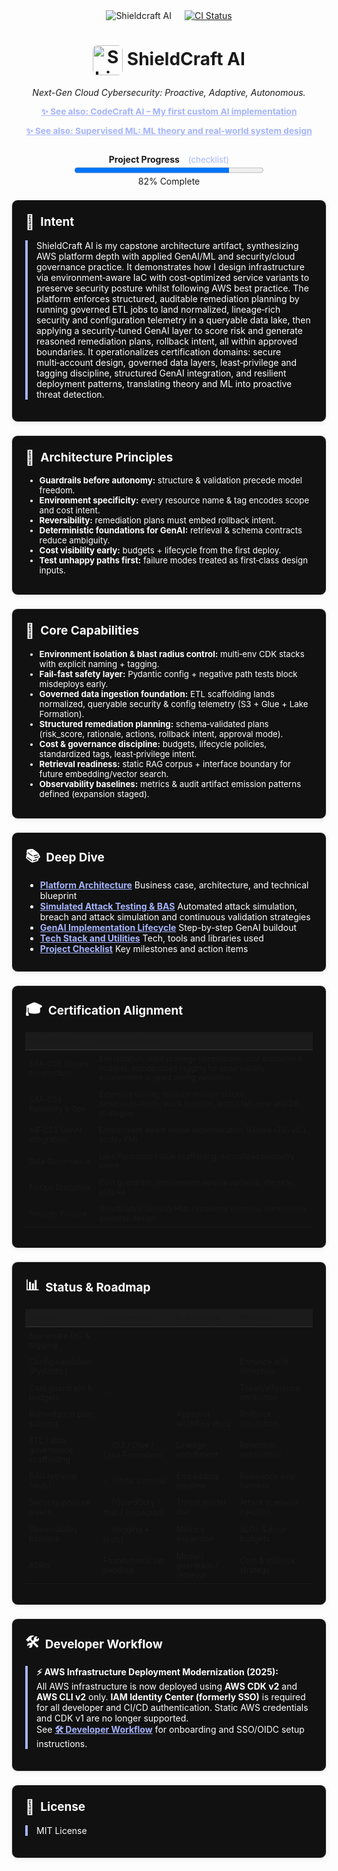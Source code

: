 <div align="center" style="display: flex; align-items: center; justify-content: center; margin-bottom:2em">
  <img src="https://img.shields.io/badge/AI%20Security-Shieldcraft%20AI-blueviolet?style=for-the-badge&logo=amazonaws&logoColor=white" alt="Shieldcraft AI" />
  <a href="https://github.com/Dee66/shieldcraft-ai/actions/workflows/ci.yml" style="margin-left: 1.5em; float: right;">
    <img src="https://github.com/Dee66/shieldcraft-ai/actions/workflows/ci.yml/badge.svg" alt="CI Status" style="vertical-align: middle;" />
  </a>
</div>

<h1 align="center"><img src="docs-site/static/img/logo.png" alt="ShieldCraft AI" style="height:48px;width:auto;vertical-align:middle;border-radius:8px;" /> ShieldCraft AI</h1>
<p align="center"><em>Next-Gen Cloud Cybersecurity: Proactive, Adaptive, Autonomous.</em></p>

<div align="center" style="margin-bottom:1em;">
  <a href="https://github.com/Dee66/CodeCraft-AI" style="color:#a5b4fc; font-size:0.98em;">
    <b>✨ See also: CodeCraft AI – My first custom AI implementation</b>
  </a>
</div>

<div align="center" style="margin-bottom:2em;">
  <a href="https://github.com/Dee66/supervised-learning" style="color:#a5b4fc; font-size:0.98em;">
    <b>✨ See also: Supervised ML: ML theory and real-world system design</b>
  </a>
</div>

<div id="progress-bar" align="center" style="margin-bottom:1.5em;">
  <strong>Project Progress</strong>
  <a href="./docs-site/docs/github/checklist.md" style="margin-left:0.75em; font-size:0.95em; color:#a5b4fc; text-decoration:none;">(checklist)</a><br/>
  <progress id="shieldcraft-progress" value="82" max="100" style="width: 60%; height: 18px;"></progress>
  <div id="progress-label">82% Complete</div>
</div>

<section style="border:1px solid #e0e0e0; border-radius:10px; margin:1.5em 0; box-shadow:0 2px 8px #f0f0f0; padding:1.5em; background:#111; color:#fff;">
<h2 style="margin-top:0;display:flex;align-items:center;font-size:1.35em;gap:0.5em;">
  <span style="font-size:1.2em;">🔎</span> Intent
</h2>
<div style="border-left:4px solid #a5b4fc; padding-left:1em; margin-bottom:1em;">
ShieldCraft AI is my capstone architecture artifact, synthesizing AWS platform depth with applied GenAI/ML and security/cloud governance practice. It demonstrates how I design infrastructure via environment‑aware IaC with cost‑optimized service variants to preserve security posture whilst following AWS best practice. The platform enforces structured, auditable remediation planning by running governed ETL jobs to land normalized, lineage‑rich security and configuration telemetry in a queryable data lake, then applying a security‑tuned GenAI layer to score risk and generate reasoned remediation plans, rollback intent, all within approved boundaries. It operationalizes certification domains: secure multi‑account design, governed data layers, least‑privilege and tagging discipline, structured GenAI integration, and resilient deployment patterns, translating theory and ML into proactive threat detection.
</div>
</section>

<section style="border:1px solid #e0e0e0; border-radius:10px; margin:1.5em 0; box-shadow:0 2px 8px #f0f0f0; padding:1.5em; background:#111; color:#fff;">
<h2 style="margin-top:0;display:flex;align-items:center;font-size:1.35em;gap:0.5em;">
  <span style="font-size:1.2em;">🧠</span> Architecture Principles
</h2>
<ul style="margin:0 0 0.75em 0; font-size:0.95em;">
  <li><b>Guardrails before autonomy:</b> structure & validation precede model freedom.</li>
  <li><b>Environment specificity:</b> every resource name & tag encodes scope and cost intent.</li>
  <li><b>Reversibility:</b> remediation plans must embed rollback intent.</li>
  <li><b>Deterministic foundations for GenAI:</b> retrieval & schema contracts reduce ambiguity.</li>
  <li><b>Cost visibility early:</b> budgets + lifecycle from the first deploy.</li>
  <li><b>Test unhappy paths first:</b> failure modes treated as first‑class design inputs.</li>
</ul>
</section>

<section style="border:1px solid #e0e0e0; border-radius:10px; margin:1.5em 0; box-shadow:0 2px 8px #f0f0f0; padding:1.5em; background:#111; color:#fff;">
<h2 style="margin-top:0;display:flex;align-items:center;font-size:1.35em;gap:0.5em;">
  <span style="font-size:1.2em;">🧩</span> Core Capabilities
</h2>
<ul style="margin:0 0 0.75em 0; font-size:0.95em;">
  <li><b>Environment isolation & blast radius control:</b> multi‑env CDK stacks with explicit naming + tagging.</li>
  <li><b>Fail‑fast safety layer:</b> Pydantic config + negative path tests block misdeploys early.</li>
  <li><b>Governed data ingestion foundation:</b> ETL scaffolding lands normalized, queryable security & config telemetry (S3 + Glue + Lake Formation).</li>
  <li><b>Structured remediation planning:</b> schema‑validated plans (risk_score, rationale, actions, rollback intent, approval mode).</li>
  <li><b>Cost & governance discipline:</b> budgets, lifecycle policies, standardized tags, least‑privilege intent.</li>
  <li><b>Retrieval readiness:</b> static RAG corpus + interface boundary for future embedding/vector search.</li>
  <li><b>Observability baselines:</b> metrics & audit artifact emission patterns defined (expansion staged).</li>
</ul>
</section>


<section style="border:1px solid #e0e0e0; border-radius:10px; margin:1.5em 0; box-shadow:0 2px 8px #f0f0f0; padding:1.5em; background:#111; color:#fff;">
<h2 style="margin-top:0;display:flex;align-items:center;font-size:1.35em;gap:0.5em;">
  <span style="font-size:1.2em;">📚</span> Deep Dive
</h2>
<ul style="margin-bottom:0.5em;">
  <li><a href="./docs-site/docs/github/spec.md" style="color:#a5b4fc;"><b>Platform Architecture</b></a> Business case, architecture, and technical blueprint</li>
  <li><a href="./docs-site/docs/github/attack-simulation.md" style="color:#a5b4fc;"><b>Simulated Attack Testing & BAS</b></a> Automated attack simulation, breach and attack simulation and continuous validation strategies</li>
  <li><a href="./docs-site/docs/github/poa.md" style="color:#a5b4fc;"><b>GenAI Implementation Lifecycle</b></a> Step-by-step GenAI buildout</li>
  <li><a href="./docs-site/docs/github/tooling.md" style="color:#a5b4fc;"><b>Tech Stack and Utilities</b></a> Tech, tools and libraries used</li>
  <li><a href="./docs-site/docs/github/checklist.md" style="color:#a5b4fc;"><b>Project Checklist</b></a> Key milestones and action items</li>
</ul>
</section>

<section style="border:1px solid #e0e0e0; border-radius:10px; margin:1.5em 0; box-shadow:0 2px 8px #f0f0f0; padding:1.5em; background:#111; color:#fff;">
<h2 style="margin-top:0;display:flex;align-items:center;font-size:1.35em;gap:0.5em;">
  <span style="font-size:1.2em;">🎓</span> Certification Alignment
</h2>
<table style="width:100%; font-size:0.85em; border-collapse:collapse;">
  <thead>
    <tr style="background:#1b1b1b;">
      <th style="text-align:left; padding:6px; border-bottom:1px solid #333;">Domain Focus</th>
      <th style="text-align:left; padding:6px; border-bottom:1px solid #333;">Implementation</th>
    </tr>
  </thead>
  <tbody>
    <tr><td style="padding:6px;">SAA‑C03 Secure Architecture</td><td style="padding:6px;">Env isolation, least‑privilege permissions, cost estimates & budgets, standardized tagging for observability, environment‑scoped config validation</td></tr>
    <tr><td style="padding:6px;">SAA‑C03 Reliability & Ops</td><td style="padding:6px;">Extensive testing, modular domain stacks, defense‑in‑depth, stack isolation, tested fail-over and DR strategies</td></tr>
    <tr><td style="padding:6px;">AIF‑C01 GenAI Integration</td><td style="padding:6px;">Environment aware model implemenation (Mistral-7B-v0.1 as dev FM)</td></tr>
    <tr><td style="padding:6px;">Data Governance</td><td style="padding:6px;">Lake Formation / Glue scaffolding, normalized telemetry intent</td></tr>
    <tr><td style="padding:6px;">FinOps Discipline</td><td style="padding:6px;">Cost guardrails, environment service variance, lifecycle policies</td></tr>
    <tr><td style="padding:6px;">Security Posture</td><td style="padding:6px;">GuardDuty / Security Hub / Inspector domains, remediation guardrail design</td></tr>
  </tbody>
</table>
</section>

<section style="border:1px solid #e0e0e0; border-radius:10px; margin:1.5em 0; box-shadow:0 2px 8px #f0f0f0; padding:1.5em; background:#111; color:#fff;">
<h2 style="margin-top:0;display:flex;align-items:center;font-size:1.35em;gap:0.5em;">
  <span style="font-size:1.2em;">📊</span> Status & Roadmap
</h2>

<table style="width:100%; font-size:0.9em; border-collapse:collapse;">
  <thead style="background:#1b1b1b;">
    <tr>
      <th style="text-align:left; padding:6px; border-bottom:1px solid #333;">Domain</th>
      <th style="text-align:left; padding:6px; border-bottom:1px solid #333;">Implemented</th>
      <th style="text-align:left; padding:6px; border-bottom:1px solid #333;">In Progress</th>
      <th style="text-align:left; padding:6px; border-bottom:1px solid #333;">Planned</th>
    </tr>
  </thead>
  <tbody>
    <tr><td style="padding:6px;">Env‑aware IaC & tagging</td><td style="padding:6px;">✅</td><td style="padding:6px;"></td><td style="padding:6px;">-</td></tr>
    <tr><td style="padding:6px;">Config validation (Pydantic)</td><td style="padding:6px;">✅</td><td style="padding:6px;"></td><td style="padding:6px;">Enhance drift detection</td></tr>
    <tr><td style="padding:6px;">Cost guardrails & budgets</td><td style="padding:6px;">✅</td><td style="padding:6px;"></td><td style="padding:6px;">Token/inference attribution</td></tr>
    <tr><td style="padding:6px;">Remediation plan schema</td><td style="padding:6px;">✅</td><td style="padding:6px;">Approval workflow docs</td><td style="padding:6px;">Rollback simulation</td></tr>
    <tr><td style="padding:6px;">ETL / data governance scaffolding</td><td style="padding:6px;">✅ (S3 / Glue / Lake Formation)</td><td style="padding:6px;">Lineage enrichment</td><td style="padding:6px;">Retention automation</td></tr>
    <tr><td style="padding:6px;">RAG retrieval (stub)</td><td style="padding:6px;">✅ (static corpus)</td><td style="padding:6px;">Embedding pipeline</td><td style="padding:6px;">Relevance eval harness</td></tr>
    <tr><td style="padding:6px;">Security posture layers</td><td style="padding:6px;">✅ (GuardDuty / Hub / Inspector)</td><td style="padding:6px;">Threat model doc</td><td style="padding:6px;">Attack scenario injection</td></tr>
    <tr><td style="padding:6px;">Observability baseline</td><td style="padding:6px;">✅ (logging + tests)</td><td style="padding:6px;">Metrics expansion</td><td style="padding:6px;">SLOs & error budgets</td></tr>
    <tr><td style="padding:6px;">ADRs</td><td style="padding:6px;">Foundational set pending</td><td style="padding:6px;">Model / guardrails / retrieval</td><td style="padding:6px;">Cost & rollback strategy</td></tr>
  </tbody>
</table>
</section>

<section style="border:1px solid #e0e0e0; border-radius:10px; margin:1.5em 0; box-shadow:0 2px 8px #f0f0f0; padding:1.5em; background:#111; color:#fff;">
<h2 style="margin-top:0;display:flex;align-items:center;font-size:1.35em;gap:0.5em;">
  <span style="font-size:1.2em;">🛠️</span> Developer Workflow
</h2>
<div style="border-left:4px solid #a5b4fc; padding-left:1em; margin-bottom:1em;">

<b>⚡️ AWS Infrastructure Deployment Modernization (2025):</b><br>
All AWS infrastructure is now deployed using <b>AWS CDK v2</b> and <b>AWS CLI v2</b> only. <b>IAM Identity Center (formerly SSO)</b> is required for all developer and CI/CD authentication. Static AWS credentials and CDK v1 are no longer supported.<br>
See <a href="./docs-site/docs/github/developer-workflow.md" style="color:#a5b4fc;"><b>🛠️ Developer Workflow</b></a> for onboarding and SSO/OIDC setup instructions.
</div>
</section>

<section style="border:1px solid #e0e0e0; border-radius:10px; margin:1.5em 0; box-shadow:0 2px 8px #f0f0f0; padding:1.5em; background:#111; color:#fff;">
<h2 style="margin-top:0;display:flex;align-items:center;font-size:1.35em;gap:0.5em;">
  <span style="font-size:1.2em;">📄</span> License
</h2>
<div style="border-left:4px solid #a5b4fc; padding-left:1em; margin-bottom:1em;">
MIT License
</div>
</section>
